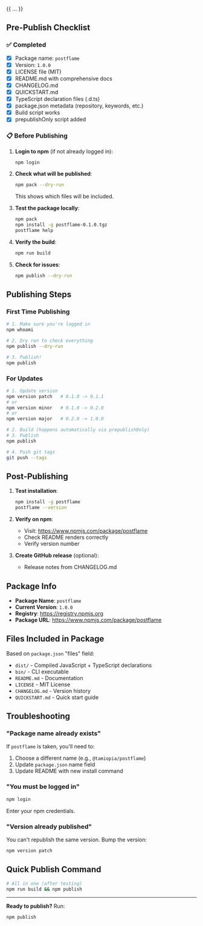 {{ ... }}

## Pre-Publish Checklist

### ✅ Completed
- [x] Package name: `postflame`
- [x] Version: `1.0.0`
- [x] LICENSE file (MIT)
- [x] README.md with comprehensive docs
- [x] CHANGELOG.md
- [x] QUICKSTART.md
- [x] TypeScript declaration files (.d.ts)
- [x] package.json metadata (repository, keywords, etc.)
- [x] Build script works
- [x] prepublishOnly script added

### 📋 Before Publishing

1. **Login to npm** (if not already logged in):
   ```bash
   npm login
   ```

2. **Check what will be published**:
   ```bash
   npm pack --dry-run
   ```
   This shows which files will be included.

3. **Test the package locally**:
   ```bash
   npm pack
   npm install -g postflame-0.1.0.tgz
   postflame help
   ```

4. **Verify the build**:
   ```bash
   npm run build
   ```

5. **Check for issues**:
   ```bash
   npm publish --dry-run
   ```

## Publishing Steps

### First Time Publishing

```bash
# 1. Make sure you're logged in
npm whoami

# 2. Dry run to check everything
npm publish --dry-run

# 3. Publish!
npm publish
```

### For Updates

```bash
# 1. Update version
npm version patch   # 0.1.0 -> 0.1.1
# or
npm version minor   # 0.1.0 -> 0.2.0
# or
npm version major   # 0.2.0 -> 1.0.0

# 2. Build (happens automatically via prepublishOnly)
# 3. Publish
npm publish

# 4. Push git tags
git push --tags
```

## Post-Publishing

1. **Test installation**:
   ```bash
   npm install -g postflame
   postflame --version
   ```

2. **Verify on npm**:
   - Visit: https://www.npmjs.com/package/postflame
   - Check README renders correctly
   - Verify version number

3. **Create GitHub release** (optional):
   - Release notes from CHANGELOG.md

## Package Info

- **Package Name**: `postflame`
- **Current Version**: `1.0.0`
- **Registry**: https://registry.npmjs.org
- **Package URL**: https://www.npmjs.com/package/postflame

## Files Included in Package

Based on `package.json` "files" field:
- `dist/` - Compiled JavaScript + TypeScript declarations
- `bin/` - CLI executable
- `README.md` - Documentation
- `LICENSE` - MIT License
- `CHANGELOG.md` - Version history
- `QUICKSTART.md` - Quick start guide

## Troubleshooting

### "Package name already exists"
If `postflame` is taken, you'll need to:
1. Choose a different name (e.g., `@tamiopia/postflame`)
2. Update `package.json` name field
3. Update README with new install command

### "You must be logged in"
```bash
npm login
```
Enter your npm credentials.

### "Version already published"
You can't republish the same version. Bump the version:
```bash
npm version patch
```

## Quick Publish Command

```bash
# All in one (after testing)
npm run build && npm publish
```

---

**Ready to publish?** Run:
```bash
npm publish
```
